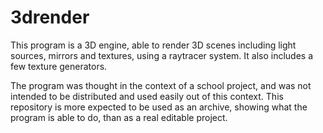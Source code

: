 # 3drender

This program is a 3D engine, able to render 3D scenes including light sources, mirrors and textures, using a raytracer system.
It also includes a few texture generators.

The program was thought in the context of a school project, and was not intended to be distributed and used easily out of this context. This repository is more expected to be used as an archive, showing what the program is able to do, than as a real editable project.
